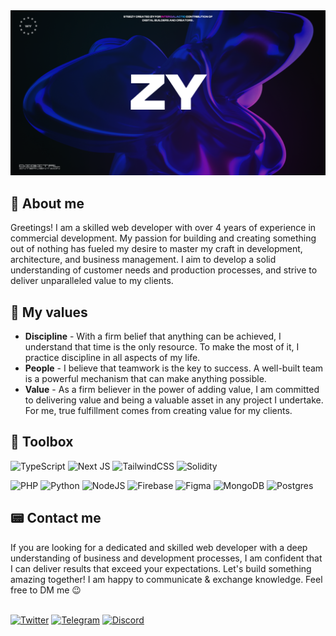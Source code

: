 <img src="./public/banner2.png" />

<h2>🔮 About me</h2>
Greetings! I am a skilled web developer with over 4 years of experience in commercial development. My passion for building and creating something out of nothing has fueled my desire to master my craft in development, architecture, and business management. I aim to develop a solid understanding of customer needs and production processes, and strive to deliver unparalleled value to my clients.

<h2>🏺 My values</h2>

- **Discipline** - With a firm belief that anything can be achieved, I understand that time is the only resource. To make the most of it, I practice discipline in all aspects of my life.
- **People** - I believe that teamwork is the key to success. A well-built team is a powerful mechanism that can make anything possible.
- **Value** - As a firm believer in the power of adding value, I am committed to delivering value and being a valuable asset in any project I undertake. For me, true fulfillment comes from creating value for my clients.

<h2>🧰 Toolbox</h2>       

![TypeScript](https://img.shields.io/badge/typescript-%23007ACC.svg?style=for-the-badge&logo=typescript&logoColor=white)
![Next JS](https://img.shields.io/badge/Next-black?style=for-the-badge&logo=next.js&logoColor=white)
![TailwindCSS](https://img.shields.io/badge/tailwindcss-%2338B2AC.svg?style=for-the-badge&logo=tailwind-css&logoColor=white)
![Solidity](https://img.shields.io/badge/Solidity-%23363636.svg?style=for-the-badge&logo=solidity&logoColor=white)

![PHP](https://img.shields.io/badge/php-%23777BB4.svg?style=for-the-badge&logo=php&logoColor=white)
![Python](https://img.shields.io/badge/python-3670A0?style=for-the-badge&logo=python&logoColor=ffdd54)
![NodeJS](https://img.shields.io/badge/node.js-6DA55F?style=for-the-badge&logo=node.js&logoColor=white)
![Firebase](https://img.shields.io/badge/firebase-%23039BE5.svg?style=for-the-badge&logo=firebase)
![Figma](https://img.shields.io/badge/figma-%23F24E1E.svg?style=for-the-badge&logo=figma&logoColor=white)
![MongoDB](https://img.shields.io/badge/MongoDB-%234ea94b.svg?style=for-the-badge&logo=mongodb&logoColor=white)
![Postgres](https://img.shields.io/badge/postgres-%23316192.svg?style=for-the-badge&logo=postgresql&logoColor=white)


<h2>📟 Contact me</h2>
If you are looking for a dedicated and skilled web developer with a deep understanding of business and development processes, I am confident that I can deliver results that exceed your expectations. Let's build something amazing together! I am happy to communicate & exchange knowledge. Feel free to DM me 😉
<br /><br />

<a href="https://twitter.com/0xsteezy" target="_blank">![Twitter](https://img.shields.io/badge/Twitter-%231DA1F2.svg?style=for-the-badge&logo=Twitter&logoColor=white)<a/>
<a href="https://t.me/shizo_money" target="_blank">![Telegram](https://img.shields.io/badge/Telegram-2CA5E0?style=for-the-badge&logo=telegram&logoColor=white)<a/>
<a href="https://discord.com/users/253188731085783040" target="_blank">![Discord](https://img.shields.io/badge/Discord-%235865F2.svg?style=for-the-badge&logo=discord&logoColor=white)<a/>

